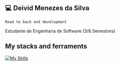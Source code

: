 ## 💻 Deivid Menezes da Silva

```Road to back end development```

Estudante de Engenharia de Software (3/8 Semestres)

## My stacks and ferraments
[![My Skills](https://skillicons.dev/icons?i=ts,php,java,spring,mysql,postgres,nodejs,neovim,idea,vscode,git,docker,linux)](https://skillicons.dev)
